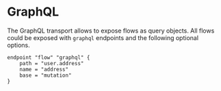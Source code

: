 # GraphQL

The GraphQL transport allows to expose flows as query objects.
All flows could be exposed with `graphql` endpoints and the following optional options.

```hcl
endpoint "flow" "graphql" {
    path = "user.address"
    name = "address"
    base = "mutation"
}
```

